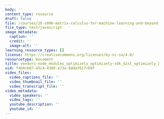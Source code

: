 ```yaml
---
body: ''
content_type: resource
draft: false
file: /courses/18-s096-matrix-calculus-for-machine-learning-and-beyond-january-iap-2022/vendors-node_modules_optimizely_optimizely-sdk_dist_optimizely_browser_es_min_js-node_modules-4de5ed-5896dc00fff4.js
file_type: text/javascript
image_metadata:
  caption: ''
  credit: ''
  image-alt: ''
learning_resource_types: []
license: https://creativecommons.org/licenses/by-nc-sa/4.0/
resourcetype: Document
title: vendors-node_modules_optimizely_optimizely-sdk_dist_optimizely_browser_es_min_js-node_modules-4de5ed-5896dc00fff4.js
uid: f4b9c687-45c4-4389-a73a-8dda7617cb9f
video_files:
  video_captions_file: ''
  video_thumbnail_file: ''
  video_transcript_file: ''
video_metadata:
  video_speakers: ''
  video_tags: ''
  youtube_description: ''
  youtube_id: ''
---
```

